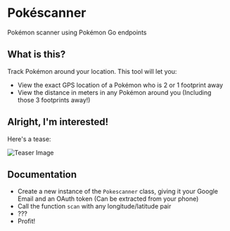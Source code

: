 # Pokéscanner
Pokémon scanner using Pokémon Go endpoints

## What is this?
Track Pokémon around your location.
This tool will let you:
- View the exact GPS location of a Pokémon who is 2 or 1 footprint away
- View the distance in meters in any Pokémon around you (Including those 3 footprints away!)

## Alright, I'm interested!
Here's a tease:

![Teaser Image](http://imgur.com/4pQVu9S)
## Documentation
- Create a new instance of the `Pokescanner` class, giving it your Google Email and an OAuth token (Can be extracted from your phone)
- Call the function `scan` with any longitude/latitude pair
- ???
- Profit!
